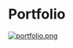 # Portfolio
[<img src="/AsmaHero/Portfolio/blob/master/portfolio.png?raw=true" alt="portfolio.png">](url)
